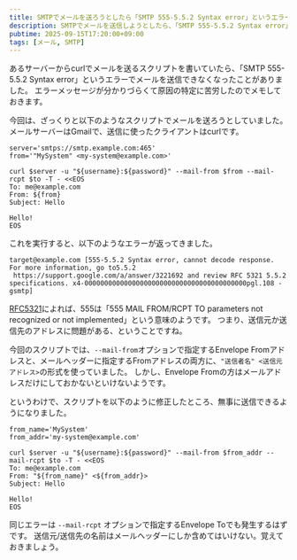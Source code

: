 ```yaml
---
title: SMTPでメールを送ろうとしたら「SMTP 555-5.5.2 Syntax error」というエラーが出たときの対処法
description: SMTPでメールを送信しようとしたら、「SMTP 555-5.5.2 Syntax error」というエラーが出ました。エラーメッセージが少し分かりづらいので、原因と対処法をメモしておきます。
pubtime: 2025-09-15T17:20:00+09:00
tags: [メール, SMTP]
---
```


あるサーバーからcurlでメールを送るスクリプトを書いていたら、「SMTP 555-5.5.2 Syntax error」というエラーでメールを送信できなくなったことがありました。
エラーメッセージが分かりづらくて原因の特定に苦労したのでメモしておきます。

今回は、ざっくりと以下のようなスクリプトでメールを送ろうとしていました。
メールサーバーはGmailで、送信に使ったクライアントはcurlです。

```shell
server='smtps://smtp.example.com:465'
from='"MySystem" <my-system@example.com>'

curl $server -u "${username}:${password}" --mail-from $from --mail-rcpt $to -T - <<EOS
To: me@example.com
From: ${from}
Subject: Hello

Hello!
EOS
```

これを実行すると、以下のようなエラーが返ってきました。

```text
target@example.com [555-5.5.2 Syntax error, cannot decode response. For more information, go to5.5.2  https://support.google.com/a/answer/3221692 and review RFC 5321 5.5.2 specifications. x4-00000000000000000000000000000000000000000pgl.108 - gsmtp]
```

[RFC5321](https://www.ietf.org/rfc/rfc5321.txt)によれば、555は「555  MAIL FROM/RCPT TO parameters not recognized or not implemented」という意味のようです。
つまり、送信元か送信先のアドレスに問題がある、ということですね。

今回のスクリプトでは、`--mail-from`オプションで指定するEnvelope Fromアドレスと、メールヘッダーに指定するFromアドレスの両方に、`"送信者名" <送信元アドレス>`の形式を使っていました。
しかし、Envelope Fromの方はメールアドレスだけにしておかないといけないようです。

というわけで、スクリプトを以下のように修正したところ、無事に送信できるようになりました。

```shell
from_name='MySystem'
from_addr='my-system@example.com'

curl $server -u "${username}:${password}" --mail-from $from_addr --mail-rcpt $to -T - <<EOS
To: me@example.com
From: "${from_name}" <${from_addr}>
Subject: Hello

Hello!
EOS
```

同じエラーは `--mail-rcpt` オプションで指定するEnvelope Toでも発生するはずです。
送信元/送信先の名前はメールヘッダーにしか含めてはいけない。覚えておきましょう。

